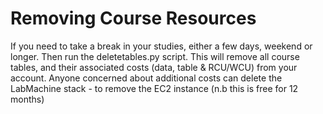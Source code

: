# Removing Course Resources

If you need to take a break in your studies, either a few days, weekend or longer. Then run the deletetables.py script.
This will remove all course tables, and their associated costs (data, table & RCU/WCU) from your account.
Anyone concerned about additional costs can delete the LabMachine stack - to remove the EC2 instance (n.b this is free for 12 months)
